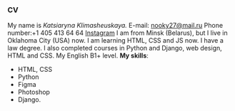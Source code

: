 ### CV
My name is *Katsiaryna Klimasheuskaya.*
E-mail: nooky27@mail.ru
Phone number:+1 405 413 64 64
[Instagram](https://www.instagram.com/nooky_kate/)
I am from Minsk (Belarus), but I live in Oklahoma City (USA) now.
I am learning HTML, CSS and JS now.
I have a law degree. I also completed courses in Python and Django, web design, HTML and CSS.
My English B1+ level.
**My skills**:
+ HTML, CSS
+ Python
+ Figma
+ Photoshop
+ Django.
